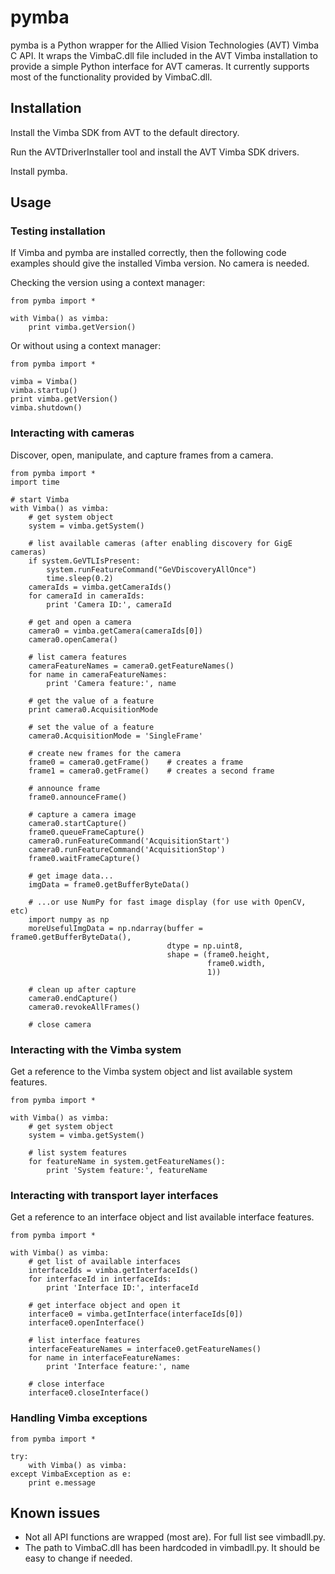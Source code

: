 # pymba

pymba is a Python wrapper for the Allied Vision Technologies (AVT) Vimba C API. It wraps the VimbaC.dll file included in the AVT Vimba installation to provide a simple Python interface for AVT cameras. It currently supports most of the functionality provided by VimbaC.dll.

## Installation

Install the Vimba SDK from AVT to the default directory.

Run the AVTDriverInstaller tool and install the AVT Vimba SDK drivers.

Install pymba.

## Usage

### Testing installation 

If Vimba and pymba are installed correctly, then the following code examples should give the installed Vimba version. No camera is needed.

Checking the version using a context manager:

    from pymba import *
    
    with Vimba() as vimba:
        print vimba.getVersion()
	
Or without using a context manager:

    from pymba import *
    
    vimba = Vimba()
    vimba.startup()
    print vimba.getVersion()
    vimba.shutdown()

### Interacting with cameras

Discover, open, manipulate, and capture frames from a camera.
    
    from pymba import *
    import time
    
    # start Vimba
    with Vimba() as vimba:
        # get system object
        system = vimba.getSystem()
        
        # list available cameras (after enabling discovery for GigE cameras)
        if system.GeVTLIsPresent:
            system.runFeatureCommand("GeVDiscoveryAllOnce")
            time.sleep(0.2)
        cameraIds = vimba.getCameraIds()
        for cameraId in cameraIds:
            print 'Camera ID:', cameraId
        
        # get and open a camera
        camera0 = vimba.getCamera(cameraIds[0])
        camera0.openCamera()
        
        # list camera features
        cameraFeatureNames = camera0.getFeatureNames()
        for name in cameraFeatureNames:
            print 'Camera feature:', name
        
        # get the value of a feature
        print camera0.AcquisitionMode
        
        # set the value of a feature
        camera0.AcquisitionMode = 'SingleFrame'
        
        # create new frames for the camera
        frame0 = camera0.getFrame()    # creates a frame
        frame1 = camera0.getFrame()    # creates a second frame
        
        # announce frame
        frame0.announceFrame()
        
        # capture a camera image
        camera0.startCapture()
        frame0.queueFrameCapture()
        camera0.runFeatureCommand('AcquisitionStart')
        camera0.runFeatureCommand('AcquisitionStop')
        frame0.waitFrameCapture()
        
        # get image data...
        imgData = frame0.getBufferByteData()
        
        # ...or use NumPy for fast image display (for use with OpenCV, etc)
        import numpy as np
        moreUsefulImgData = np.ndarray(buffer = frame0.getBufferByteData(),
                                       dtype = np.uint8,
                                       shape = (frame0.height,
                                                frame0.width,
                                                1))
        
        # clean up after capture
        camera0.endCapture()
        camera0.revokeAllFrames()
        
        # close camera
	
### Interacting with the Vimba system
    
Get a reference to the Vimba system object and list available system features.
    
    from pymba import *
    
    with Vimba() as vimba:
        # get system object
        system = vimba.getSystem()
        
        # list system features
        for featureName in system.getFeatureNames():
            print 'System feature:', featureName

### Interacting with transport layer interfaces
    
Get a reference to an interface object and list available interface features.
    
    from pymba import *
    
    with Vimba() as vimba:
        # get list of available interfaces
        interfaceIds = vimba.getInterfaceIds()
        for interfaceId in interfaceIds:
            print 'Interface ID:', interfaceId
        
        # get interface object and open it
        interface0 = vimba.getInterface(interfaceIds[0])
        interface0.openInterface()
        
        # list interface features
        interfaceFeatureNames = interface0.getFeatureNames()
        for name in interfaceFeatureNames:
            print 'Interface feature:', name
        
        # close interface
        interface0.closeInterface()



### Handling Vimba exceptions

    from pymba import *

    try:
        with Vimba() as vimba:
    except VimbaException as e:
        print e.message
    


## Known issues

* Not all API functions are wrapped (most are). For full list see vimbadll.py.
* The path to VimbaC.dll has been hardcoded in vimbadll.py. It should be easy to change if needed.

